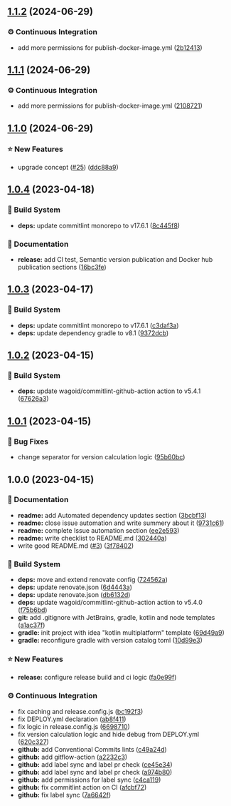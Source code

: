 ## [1.1.2](https://github.com/xzima/gradle-semantic-release-example/compare/1.1.1...1.1.2) (2024-06-29)


### ⚙️ Continuous Integration

* add more permissions for publish-docker-image.yml ([2b12413](https://github.com/xzima/gradle-semantic-release-example/commit/2b12413d7175f1b88c46f549469e45f03d446497))

## [1.1.1](https://github.com/xzima/gradle-semantic-release-example/compare/1.1.0...1.1.1) (2024-06-29)


### ⚙️ Continuous Integration

* add more permissions for publish-docker-image.yml ([2108721](https://github.com/xzima/gradle-semantic-release-example/commit/21087213157a6eacdd6f7cedd0676fd3e7efedd4))

## [1.1.0](https://github.com/xzima/gradle-semantic-release-example/compare/1.0.4...1.1.0) (2024-06-29)


### ⭐ New Features

* upgrade concept ([#25](https://github.com/xzima/gradle-semantic-release-example/issues/25)) ([ddc88a9](https://github.com/xzima/gradle-semantic-release-example/commit/ddc88a944f0a82fc5bdaa44073ed5def138c0c8a))

## [1.0.4](https://github.com/xzima/gradle-semantic-release-example/compare/1.0.3...1.0.4) (2023-04-18)


### 🔨 Build System

* **deps:** update commitlint monorepo to v17.6.1 ([8c445f8](https://github.com/xzima/gradle-semantic-release-example/commit/8c445f8c044bd15709fcdba29c50ada94ace7b62))


### 📔 Documentation

* **release:** add CI test, Semantic version publication and Docker hub publication sections ([16bc3fe](https://github.com/xzima/gradle-semantic-release-example/commit/16bc3fe07a5f4671be9f5ef7d1fc442d617e9679))

## [1.0.3](https://github.com/xzima/gradle-semantic-release-example/compare/1.0.2...1.0.3) (2023-04-17)


### 🔨 Build System

* **deps:** update commitlint monorepo to v17.6.1 ([c3daf3a](https://github.com/xzima/gradle-semantic-release-example/commit/c3daf3aa76712c29fdf5f6f26a55a983b56bb034))
* **deps:** update dependency gradle to v8.1 ([9372dcb](https://github.com/xzima/gradle-semantic-release-example/commit/9372dcb5b4b066eb8f17e232382fc61e7c6192c9))

## [1.0.2](https://github.com/xzima/gradle-semantic-release-example/compare/1.0.1...1.0.2) (2023-04-15)


### 🔨 Build System

* **deps:** update wagoid/commitlint-github-action action to v5.4.1 ([67626a3](https://github.com/xzima/gradle-semantic-release-example/commit/67626a31edc2b22106ca5bf7cc2bc53a1a2d3eec))

## [1.0.1](https://github.com/xzima/gradle-semantic-release-example/compare/1.0.0...1.0.1) (2023-04-15)


### 🐞 Bug Fixes

* change separator for version calculation logic ([95b60bc](https://github.com/xzima/gradle-semantic-release-example/commit/95b60bcd6ccf0c0b5cfb85081e163e262a32577b))

## 1.0.0 (2023-04-15)


### 📔 Documentation

* **readme:** add Automated dependency updates section ([3bcbf13](https://github.com/xzima/gradle-semantic-release-example/commit/3bcbf136c3d30e7a1007043bb794ce4f6bc05237))
* **readme:** close issue automation and write summery about it ([9731c61](https://github.com/xzima/gradle-semantic-release-example/commit/9731c61b945fd56fdd70ba531c1fccc5397e33d9))
* **readme:** complete Issue automation section ([ee2e593](https://github.com/xzima/gradle-semantic-release-example/commit/ee2e59372a7ed28cc5a3bf29403c7a1e3e67f139))
* **readme:** write checklist to README.md ([302440a](https://github.com/xzima/gradle-semantic-release-example/commit/302440a517934916ed1312db11f0edff373897be))
* write good README.md ([#3](https://github.com/xzima/gradle-semantic-release-example/issues/3)) ([3f78402](https://github.com/xzima/gradle-semantic-release-example/commit/3f7840222dc0d865d67674a8bf60089f095743e8))


### 🔨 Build System

* **deps:** move and extend renovate config ([724562a](https://github.com/xzima/gradle-semantic-release-example/commit/724562a52669f9bb4e88d1206449eae12133227d))
* **deps:** update renovate.json ([6d4443a](https://github.com/xzima/gradle-semantic-release-example/commit/6d4443ac8f4d2c096881468e1b6aa401a63caf87))
* **deps:** update renovate.json ([db6132d](https://github.com/xzima/gradle-semantic-release-example/commit/db6132da03364a0178d566e8eba70a246b408bfc))
* **deps:** update wagoid/commitlint-github-action action to v5.4.0 ([f75b6bd](https://github.com/xzima/gradle-semantic-release-example/commit/f75b6bd406809888b72fc5d1e815d0f49ec2091f))
* **git:** add .gitignore with JetBrains, gradle, kotlin and node templates ([a1ac37f](https://github.com/xzima/gradle-semantic-release-example/commit/a1ac37f4d21ce1bcbf5c1dda68c652123adfbe60))
* **gradle:** init project with idea "kotlin multiplatform" template ([69d49a9](https://github.com/xzima/gradle-semantic-release-example/commit/69d49a95b1bb0fd32c20d3b6df57250844cffcdb))
* **gradle:** reconfigure gradle with version catalog toml ([10d99e3](https://github.com/xzima/gradle-semantic-release-example/commit/10d99e3b2db6b1b50b346aad5ed29a7c751c0d01))


### ⭐ New Features

* **release:** configure release build and ci logic ([fa0e99f](https://github.com/xzima/gradle-semantic-release-example/commit/fa0e99f036fb5fe4c01aec3f8c3b9e00d3df423d))


### ⚙️ Continuous Integration

* fix caching and release.config.js ([bc192f3](https://github.com/xzima/gradle-semantic-release-example/commit/bc192f302b56c7a0ec3722f1b866584526dfda52))
* fix DEPLOY.yml declaration ([ab8f411](https://github.com/xzima/gradle-semantic-release-example/commit/ab8f41186af98b782532629c598b5f54d83b7b81))
* fix logic in release.config.js ([6698710](https://github.com/xzima/gradle-semantic-release-example/commit/669871016dc64b7c029ccd91f138dae5e180b070))
* fix version calculation logic and hide debug from DEPLOY.yml ([620c327](https://github.com/xzima/gradle-semantic-release-example/commit/620c32796df883eaedea0190ef700970fb4aa268))
* **github:** add Conventional Commits lints ([c49a24d](https://github.com/xzima/gradle-semantic-release-example/commit/c49a24d3d6046e67c76fb21c0376658bf1bb7088))
* **github:** add gitflow-action ([a2232c3](https://github.com/xzima/gradle-semantic-release-example/commit/a2232c3fadeadd312f3308d8085a3f9c0dd9b505))
* **github:** add label sync and label pr check ([ce45e34](https://github.com/xzima/gradle-semantic-release-example/commit/ce45e347482edda408b6b7894e3734be577ca622))
* **github:** add label sync and label pr check ([a974b80](https://github.com/xzima/gradle-semantic-release-example/commit/a974b80d8e792a4da13239c60f18d25aab97b45d))
* **github:** add permissions for label sync ([c4ca119](https://github.com/xzima/gradle-semantic-release-example/commit/c4ca1191baa8b2d28a87fa8b8cc18142826b2a32))
* **github:** fix commitlint action on CI ([afcbf72](https://github.com/xzima/gradle-semantic-release-example/commit/afcbf72591e91e20b0386be7c5fa13aaf1ff9d1d))
* **github:** fix label sync ([7a6642f](https://github.com/xzima/gradle-semantic-release-example/commit/7a6642f5483ac340cc04569361384ed204f7240e))
